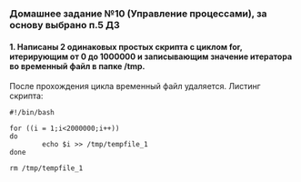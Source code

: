 ### Домашнее задание №10 (Управление процессами), за основу выбрано п.5 ДЗ
####  1. Написаны 2 одинаковых простых скрипта с циклом for, итерирующим от 0 до 1000000 и записывающим значение итератора во временный файл в папке /tmp.
После прохождения цикла временный файл удаляется. Листинг скрипта:
```console
#!/bin/bash

for ((i = 1;i<2000000;i++))
do
        echo $i >> /tmp/tempfile_1
done

rm /tmp/tempfile_1
```
